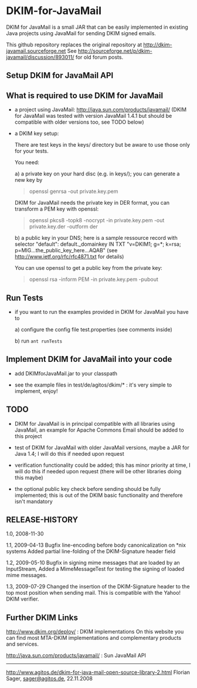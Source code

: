 # DKIM-for-JavaMail

DKIM for JavaMail is a small JAR that can be easily implemented in existing Java projects using JavaMail for sending DKIM signed emails.

This github repository replaces the original repository at http://dkim-javamail.sourceforge.net
See http://sourceforge.net/p/dkim-javamail/discussion/893011/ for old forum posts.


## Setup DKIM for JavaMail API

What is required to use DKIM for JavaMail
---

- a project using JavaMail: http://java.sun.com/products/javamail/
  (DKIM for JavaMail was tested with version JavaMail 1.4.1 but should be compatible with
   older versions too, see TODO below)


- a DKIM key setup:

  There are test keys in the keys/ directory but be aware to use those only for your tests.
  
  You need:

  a) a private key on your hard disc (e.g. in keys/); you can generate a new key by

   > openssl genrsa -out private.key.pem
 
     DKIM for JavaMail needs the private key in DER format, you can transform a PEM key
     with openssl:

   > openssl pkcs8 -topk8 -nocrypt -in private.key.pem -out private.key.der -outform der


  b) a public key in your DNS; here is a sample ressource record with selector "default":
     default._domainkey IN TXT "v=DKIM1; g=*; k=rsa; p=MIG...the_public_key_here...AQAB"
     (see http://www.ietf.org/rfc/rfc4871.txt for details)
     
     You can use openssl to get a public key from the private key:
   
   > openssl rsa -inform PEM -in private.key.pem -pubout



Run Tests
---

- if you want to run the examples provided in DKIM for JavaMail you have to

  a) configure the config file test.properties (see comments inside)
  
  b) run `ant runTests`


Implement DKIM for JavaMail into your code
---

- add DKIMforJavaMail.jar to your classpath

- see the example files in test/de/agitos/dkim/* : it's very simple to implement, enjoy!


## TODO

- DKIM for JavaMail is in principal compatible with all libraries using JavaMail,
  an example for Apache Commons Email should be added to this project

- test of DKIM for JavaMail with older JavaMail versions, maybe a JAR for Java 1.4;
  I will do this if needed upon request

- verification functionality could be added; this has minor priority at time, I will
  do this if needed upon request (there will be other libraries doing this maybe)

- the optional public key check before sending should be fully implemented; this is
  out of the DKIM basic functionality and therefore isn't mandatory


## RELEASE-HISTORY

1.0, 2008-11-30

1.1, 2009-04-13
   Bugfix line-encoding before body canonicalization on *nix systems
   Added partial line-folding of the DKIM-Signature header field

1.2, 2009-05-10
   Bugfix in signing mime messages that are loaded by an InputStream,
   Added a MimeMessageTest for testing the signing of loaded mime messages.

1.3, 2009-07-29
   Changed the insertion of the DKIM-Signature header to the top most position
   when sending mail. This is compatible with the Yahoo! DKIM verifier.


## Further DKIM Links

http://www.dkim.org/deploy/ : DKIM implementations
	On this website you can find most MTA-DKIM implementations and complementary products
	and services.

http://java.sun.com/products/javamail/ : Sun JavaMail API

---

http://www.agitos.de/dkim-for-java-mail-open-source-library-2.html
Florian Sager, sager@agitos.de, 22.11.2008
